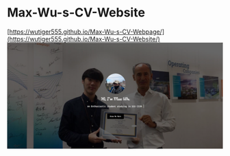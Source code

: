 # Max-Wu-s-CV-Website

[https://wutiger555.github.io/Max-Wu-s-CV-Webpage/](https://wutiger555.github.io/Max-Wu-s-CV-Website/)
![pic](封面.png)
